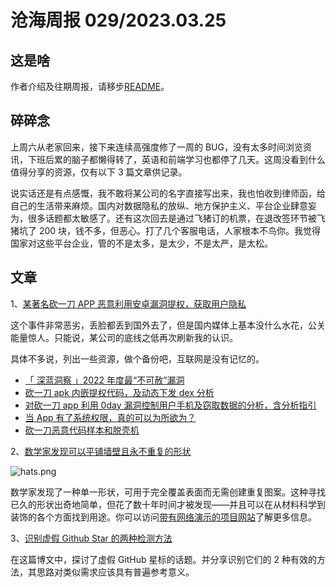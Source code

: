 # 沧海周报 029/2023.03.25

## 这是啥

作者介绍及往期周报，请移步[README](https://github.com/theseazhang/weekly_news/blob/main/README.md)。

## 碎碎念

上周六从老家回来，接下来连续高强度修了一周的 BUG，没有太多时间浏览资讯，下班后累的脑子都懒得转了，英语和前端学习也都停了几天。这周没看到什么值得分享的资源，仅有以下 3 篇文章供记录。

说实话还是有点感慨，我不敢将某公司的名字直接写出来，我也怕收到律师函，给自己的生活带来麻烦。国内对数据隐私的放纵、地方保护主义、平台企业肆意妄为，很多话题都太敏感了。还有这次回去是通过飞猪订的机票，在退改签环节被飞猪坑了 200 块，钱不多，但恶心。打了几个客服电话，人家根本不鸟你。我觉得国家对这些平台企业，管的不是太多，是太少，不是太严，是太松。

## 文章

1、[某著名砍一刀 APP 恶意利用安卓漏洞提权，获取用户隐私](https://krebsonsecurity.com/2023/03/google-suspends-chinese-e-commerce-app-pinduoduo-over-malware/)

这个事件非常恶劣，丢脸都丢到国外去了，但是国内媒体上基本没什么水花，公关能量惊人。只能说，某公司的底线之低再次刷新我的认识。

具体不多说，列出一些资源，做个备份吧，互联网是没有记忆的。

- [「 深蓝洞察 」2022 年度最“不可赦”漏洞](https://mp.weixin.qq.com/s/P_EYQxOEupqdU0BJMRqWsw)
- [砍一刀 apk 内嵌提权代码，及动态下发 dex 分析](https://github.com/davinci1010/pinduoduo_backdoor)
- [对砍一刀 app 利用 0day 漏洞控制用户手机及窃取数据的分析，含分析指引](https://github.com/davinci01010/pinduoduo_backdoor_x)
- [当 App 有了系统权限，真的可以为所欲为？](https://mp.weixin.qq.com/s/kiLvnJSDZpYRHI_XiUx9gg)
- [砍一刀恶意代码样本和脱壳机](https://github.com/davinci1012/pinduoduo_backdoor_unpacker)

2、[数学家发现可以平铺墙壁且永不重复的形状](https://www.newscientist.com/article/2365363-mathematicians-discover-shape-that-can-tile-a-wall-and-never-repeat/)

![hats.png](https://cs.uwaterloo.ca/~csk/hat/examples/hats.png)

数学家发现了一种单一形状，可用于完全覆盖表面而无需创建重复图案。这种寻找已久的形状出奇地简单，但花了数十年时间才被发现——并且可以在从材料科学到装饰的各个方面找到用途。你可以访问[带有网络演示的项目网站](https://cs.uwaterloo.ca/~csk/hat/)了解更多信息。

3、[识别虚假 Github Star 的两种检测方法](https://dagster.io/blog/fake-stars)

在这篇博文中，探讨了虚假 GitHub 星标的话题。并分享识别它们的 2 种有效的方法，其思路对类似需求应该具有普遍参考意义。
